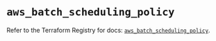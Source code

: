 # `aws_batch_scheduling_policy`

Refer to the Terraform Registry for docs: [`aws_batch_scheduling_policy`](https://registry.terraform.io/providers/hashicorp/aws/5.78.0/docs/resources/batch_scheduling_policy).
